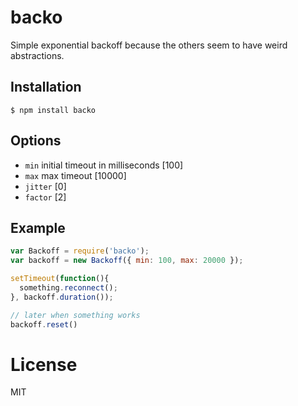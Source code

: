 # backo  Simple exponential backoff because the others seem to have weird abstractions.## Installation```$ npm install backo```## Options - `min` initial timeout in milliseconds [100] - `max` max timeout [10000] - `jitter` [0] - `factor` [2]## Example```jsvar Backoff = require('backo');var backoff = new Backoff({ min: 100, max: 20000 });setTimeout(function(){  something.reconnect();}, backoff.duration());// later when something worksbackoff.reset()```# License  MIT
